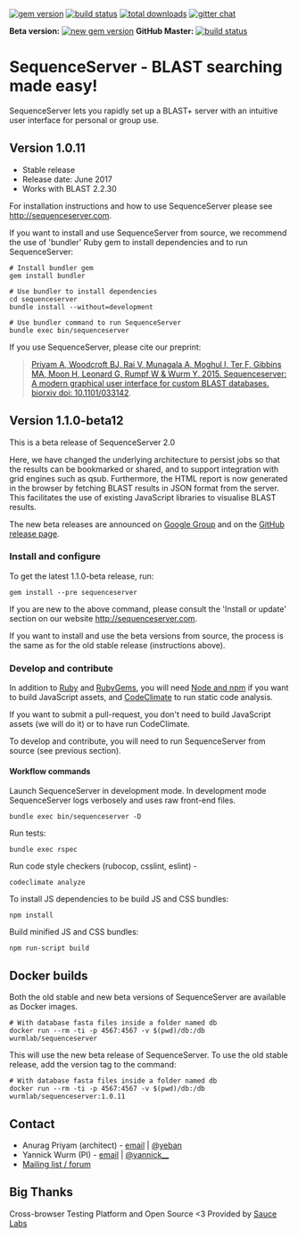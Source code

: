 [![gem version](https://img.shields.io/badge/version-1.0.x%20(old%20stable)-green.svg)](http://rubygems.org/gems/sequenceserver)
[![build status](https://secure.travis-ci.org/wurmlab/sequenceserver.png?branch=1.0.x)](https://travis-ci.org/wurmlab/sequenceserver)
[![total downloads](http://ruby-gem-downloads-badge.herokuapp.com/sequenceserver?type=total&color=brightgreen)](http://rubygems.org/gems/sequenceserver)
[![gitter chat](https://badges.gitter.im/gitterHQ/gitter.png)](https://gitter.im/wurmlab/sequenceserver)

**Beta version:** 
[![new gem version](https://img.shields.io/badge/version-1.1.0%20(new%20beta)-yellowgreen.svg)](http://rubygems.org/gems/sequenceserver) **GitHub Master:** [![build status](https://secure.travis-ci.org/wurmlab/sequenceserver.png)](https://travis-ci.org/wurmlab/sequenceserver)




<!--[![code climate](https://codeclimate.com/github/wurmlab/sequenceserver/badges/gpa.svg)](https://codeclimate.com/github/wurmlab/sequenceserver)-->
<!--[![coverage](https://codeclimate.com/github/wurmlab/sequenceserver/badges/coverage.svg)](https://codeclimate.com/github/wurmlab/sequenceserver)-->
<!--[![browser matrix](https://saucelabs.com/browser-matrix/yeban.svg)](https://saucelabs.com/u/yeban)-->

# SequenceServer - BLAST searching made easy!

SequenceServer lets you rapidly set up a BLAST+ server with an intuitive user interface for personal or group use.

## Version 1.0.11

- Stable release
- Release date: June 2017
- Works with BLAST 2.2.30

For installation instructions and how to use SequenceServer please see
http://sequenceserver.com.

If you want to install and use SequenceServer from source, we recommend the
use of 'bundler' Ruby gem to install dependencies and to run SequenceServer:

    # Install bundler gem
    gem install bundler

    # Use bundler to install dependencies
    cd sequenceserver
    bundle install --without=development

    # Use bundler command to run SequenceServer
    bundle exec bin/sequenceserver

If you use SequenceServer, please cite our preprint:

> [Priyam A, Woodcroft BJ, Rai V, Munagala A, Moghul I, Ter F, Gibbins MA, Moon H, Leonard G, Rumpf W & Wurm Y. 2015. Sequenceserver: A modern graphical user interface for custom BLAST databases. biorxiv doi: 10.1101/033142](http://www.biorxiv.org/content/early/2015/11/27/033142).

## Version 1.1.0-beta12

This is a beta release of SequenceServer 2.0

Here, we have changed the underlying architecture to persist jobs so that
the results can be bookmarked or shared, and to support integration with
grid engines such as qsub. Furthermore, the HTML report is now generated
in the browser by fetching BLAST results in JSON format from the server.
This facilitates the use of existing JavaScript libraries to visualise
BLAST results.

The new beta releases are announced on [Google Group](https://groups.google.com/forum/#!forum/sequenceserver) and on the [GitHub release page](https://github.com/wurmlab/sequenceserver/releases).

### Install and configure

To get the latest 1.1.0-beta release, run:

    gem install --pre sequenceserver

If you are new to the above command, please consult the 'Install or update'
section on our website http://sequenceserver.com.

If you want to install and use the beta versions from source, the process is
the same as for the old stable release (instructions above).

### Develop and contribute

In addition to [Ruby](https://www.ruby-lang.org/en/) and [RubyGems](https://rubygems.org/), you will need [Node and npm](https://nodejs.org/) if you want to build JavaScript assets, and [CodeClimate](https://codeclimate.com/) to run static code analysis.

If you want to submit a pull-request, you don't need to build JavaScript assets
(we will do it) or to have run CodeClimate.

To develop and contribute, you will need to run SequenceServer from source (see
previous section).

#### Workflow commands

Launch SequenceServer in development mode. In development mode SequenceServer
logs verbosely and uses raw front-end files.

    bundle exec bin/sequenceserver -D

Run tests:

    bundle exec rspec

Run code style checkers (rubocop, csslint, eslint) -

    codeclimate analyze

To install JS dependencies to be build JS and CSS bundles:

    npm install

Build minified JS and CSS bundles:

    npm run-script build

## Docker builds

Both the old stable and new beta versions of SequenceServer are available as
Docker images.

```
# With database fasta files inside a folder named db
docker run --rm -ti -p 4567:4567 -v $(pwd)/db:/db wurmlab/sequenceserver
```

This will use the new beta release of SequenceServer. To use the old stable
release, add the version tag to the command:

```
# With database fasta files inside a folder named db
docker run --rm -ti -p 4567:4567 -v $(pwd)/db:/db wurmlab/sequenceserver:1.0.11
```

## Contact

* Anurag Priyam (architect) - [email](mailto:anurag08priyam@gmail.com) | [@yeban](//twitter.com/yeban)
* Yannick Wurm  (PI) - [email](mailto:yannickwurm@gmail.com) | [@yannick\_\_](//twitter.com/yannick__)
* [Mailing list / forum](https://groups.google.com/forum/#!forum/sequenceserver)

## Big Thanks

Cross-browser Testing Platform and Open Source <3 Provided by [Sauce Labs](https://saucelabs.com)
